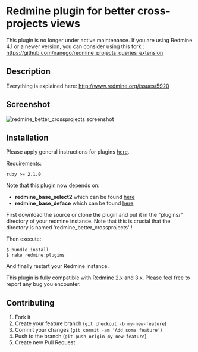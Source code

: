 # Redmine plugin for better cross-projects views

This plugin is no longer under active maintenance. 
If you are using Redmine 4.1 or a newer version, you can consider using this fork :
https://github.com/nanego/redmine_projects_queries_extension

## Description

Everything is explained here: http://www.redmine.org/issues/5920

## Screenshot

![redmine_better_crossprojects screenshot](http://jbbarth.com/screenshots/redmine_better_crossprojects.png)

## Installation

Please apply general instructions for plugins [here](http://www.redmine.org/wiki/redmine/Plugins).

Requirements:

    ruby >= 2.1.0
    
Note that this plugin now depends on:
* **redmine_base_select2** which can be found [here](https://github.com/jbbarth/redmine_base_select2)
* **redmine_base_deface** which can be found [here](https://github.com/jbbarth/redmine_base_deface)

First download the source or clone the plugin and put it in the "plugins/" directory of your redmine instance. Note that this is crucial that the directory is named 'redmine_better_crossprojects' !

Then execute:

    $ bundle install
    $ rake redmine:plugins

And finally restart your Redmine instance.

This plugin is fully compatible with Redmine 2.x and 3.x. Please feel free to report any bug you encounter.

## Contributing

1. Fork it
2. Create your feature branch (`git checkout -b my-new-feature`)
3. Commit your changes (`git commit -am 'Add some feature'`)
4. Push to the branch (`git push origin my-new-feature`)
5. Create new Pull Request
